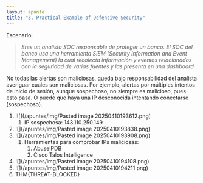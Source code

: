 ```yaml
---
layout: apunte
title: "3. Practical Example of Defensive Security"
---
```


Escenario:
>*Eres un analista SOC responsable de proteger un banco. El SOC del banco usa una herramienta SIEM (Security Information and Event Management) la cual recolecta información y eventos relacionados con la seguridad de varias fuentes y las presenta en una dashboard.*

 No todas las alertas son maliciosas, queda bajo responsabilidad del analista averiguar cuales son maliciosas. Por ejemplo, alertas por múltiples intentos de inicio de sesión, aunque sospechoso, no siempre es malicioso, pues esto pasa. 
 O puede que haya una IP desconocida  intentando conectarse (sospechoso).

1. !![](/apuntes/img/Pasted image 20250410193612.png)
	1. IP sospechosa: 143.110.250.149
2. ![](/apuntes/img/Pasted image 20250410193838.png)
3. ![](/apuntes/img/Pasted image 20250410193908.png)
	1. Herramientas para comprobar IPs maliciosas:
		1. AbuselPDB
		2. Cisco Talos Intelligence
4. ![](/apuntes/img/Pasted image 20250410194108.png)
5. ![](/apuntes/img/Pasted image 20250410194211.png)
6. THM{THREAT-BLOCKED}


